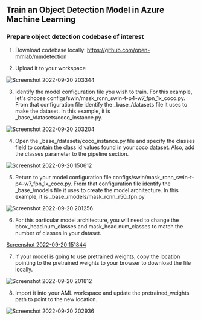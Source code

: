 ## Train an Object Detection Model in Azure Machine Learning

### Prepare object detection codebase of interest
1. Download codebase locally: https://github.com/open-mmlab/mmdetection

2. Upload it to your workspace

![Screenshot 2022-09-20 203344](https://user-images.githubusercontent.com/62900532/191388864-137e8ac5-ff33-443d-a2e7-e3d36a94a23e.png)

3. Identify the model configuration file you wish to train. For this example, let's choose configs/swin/mask_rcnn_swin-t-p4-w7_fpn_1x_coco.py. From that configuration file identify the \_base\_/datasets file it uses to make the dataset. In this example, it is \_base\_/datasets/coco_instance.py.

![Screenshot 2022-09-20 203204](https://user-images.githubusercontent.com/62900532/191388400-094d16d8-4522-40d8-9072-60ac2eb012c6.png)

4. Open the \_base\_/datasets/coco_instance.py file and specify the classes field to contain the class id values found in your coco dataset. Also, add the classes parameter to the pipeline section.

![Screenshot 2022-09-20 150612](https://user-images.githubusercontent.com/62900532/191344423-9f28b21d-b17a-4e49-9b8e-677cb3109f65.png)

5. Return to your model configuration file configs/swin/mask_rcnn_swin-t-p4-w7_fpn_1x_coco.py. From that configuration file identify the \_base\_/models file it uses to create the model architecture. In this example, it is \_base\_/models/mask_rcnn_r50_fpn.py 

![Screenshot 2022-09-20 201256](https://user-images.githubusercontent.com/62900532/191387071-6a672b4a-8543-457f-8423-acda851ba4b2.png)

6. For this particular model architecture, you will need to change the bbox_head.num_classes and mask_head.num_classes to match the number of classes in your dataset.

[Screenshot 2022-09-20 151844](https://user-images.githubusercontent.com/62900532/191345692-477fa1fe-78f9-4e39-9523-26c46f94190f.png)

7. If your model is going to use pretrained weights, copy the location pointing to the pretrained weights to your browser to download the file locally.

![Screenshot 2022-09-20 201812](https://user-images.githubusercontent.com/62900532/191387266-a0cc9ef8-6380-4c09-91ac-58f60d4f7894.png)

8. Import it into your AML workspace and update the pretrained_weights path to point to the new location.

![Screenshot 2022-09-20 202936](https://user-images.githubusercontent.com/62900532/191388176-8f4a62d8-d7eb-4d2e-acb0-22372c358d60.png)
